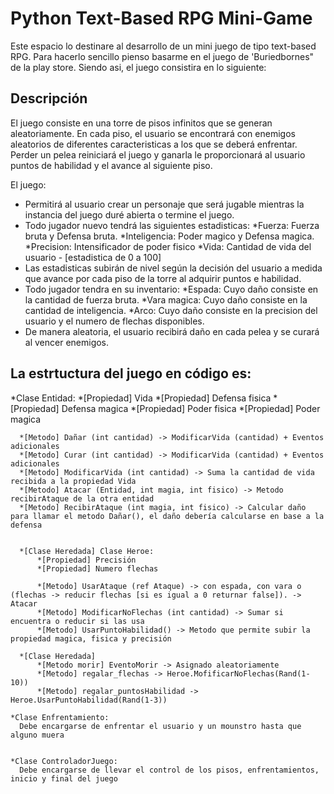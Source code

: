 # Python Text-Based RPG Mini-Game

Este espacio lo destinare al desarrollo de un mini juego de tipo text-based RPG. Para hacerlo sencillo pienso basarme en el juego de 'Buriedbornes" de la play store. Siendo asi, el juego consistira en lo siguiente:

## Descripción

El juego consiste en una torre de pisos infinitos que se generan aleatoriamente. En cada piso, el usuario se encontrará con enemigos aleatorios de diferentes caracteristicas a los que se deberá enfrentar. Perder un pelea reiniciará el juego y ganarla le proporcionará al usuario puntos de habilidad y el avance al siguiente piso.

El juego:
  * Permitirá al usuario crear un personaje que será jugable mientras la instancia del juego duré abierta o termine el juego.
  * Todo jugador nuevo tendrá las siguientes estadisticas:
      *Fuerza: Fuerza bruta y Defensa bruta.
      *Inteligencia: Poder magico y Defensa magica.
      *Precision: Intensificador de poder fisico
      *Vida: Cantidad de vida del usuario - [estadistica de 0 a 100]
  * Las estadisticas subirán de nivel según la decisión del usuario a medida que avance por cada piso de la torre al adquirir puntos e habilidad.
  * Todo jugador tendra en su inventario:
      *Espada: Cuyo daño consiste en la cantidad de fuerza bruta.
      *Vara magica: Cuyo daño consiste en la cantidad de inteligencia.
      *Arco: Cuyo daño consiste en la precision del usuario y el numero de flechas disponibles.
  * De manera aleatoria, el usuario recibirá daño en cada pelea y se curará al vencer enemigos.
  
  
## La estrtuctura del juego en código es:

  *Clase Entidad:
      *[Propiedad] Vida
      *[Propiedad] Defensa fisica
      *[Propiedad] Defensa magica
      *[Propiedad] Poder fisica
      *[Propiedad] Poder magica
      
      *[Metodo] Dañar (int cantidad) -> ModificarVida (cantidad) + Eventos adicionales
      *[Metodo] Curar (int cantidad) -> ModificarVida (cantidad) + Eventos adicionales
      *[Metodo] ModificarVida (int cantidad) -> Suma la cantidad de vida recibida a la propiedad Vida
      *[Metodo] Atacar (Entidad, int magia, int fisico) -> Metodo recibirAtaque de la otra entidad
      *[Metodo] RecibirAtaque (int magia, int fisico) -> Calcular daño para llamar el metodo Dañar(), el daño debería calcularse en base a la defensa
      
      
      *[Clase Heredada] Clase Heroe:
          *[Propiedad] Precisión
          *[Propiedad] Numero flechas
          
          *[Metodo] UsarAtaque (ref Ataque) -> con espada, con vara o (flechas -> reducir flechas [si es igual a 0 returnar false]). -> Atacar
          *[Metodo] ModificarNoFlechas (int cantidad) -> Sumar si encuentra o reducir si las usa
          *[Metodo] UsarPuntoHabilidad() -> Metodo que permite subir la propiedad magica, fisica y precisión
         
      *[Clase Heredada] 
          *[Metodo morir] EventoMorir -> Asignado aleatoriamente
          *[Metodo] regalar_flechas -> Heroe.MofificarNoFlechas(Rand(1-10))
          *[Metodo] regalar_puntosHabilidad -> Heroe.UsarPuntoHabilidad(Rand(1-3))
         
    *Clase Enfrentamiento:
      Debe encargarse de enfrentar el usuario y un mounstro hasta que alguno muera
      
      
    *Clase ControladorJuego:
      Debe encargarse de llevar el control de los pisos, enfrentamientos, inicio y final del juego






